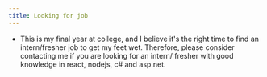 ```yaml
---
title: Looking for job
---
```


- This is my final year at college, and I believe it's the right time to find an intern/fresher job to get my feet wet. Therefore, please consider contacting me if you are looking for an intern/ fresher with good knowledge in react, nodejs, c# and asp.net.
